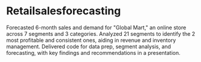 # Retailsalesforecasting
Forecasted 6-month sales and demand for "Global Mart," an online store across 7 segments and 3 categories. Analyzed 21 segments to identify the 2 most profitable and consistent ones, aiding in revenue and inventory management. Delivered code for data prep, segment analysis, and forecasting, with key findings and recommendations in a presentation.
